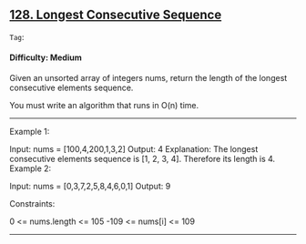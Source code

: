 ## [128. Longest Consecutive Sequence](https://leetcode.com/problems/longest-consecutive-sequence)

```Tag```:

#### Difficulty: Medium

Given an unsorted array of integers nums, return the length of the longest consecutive elements sequence.

You must write an algorithm that runs in O(n) time.



---

Example 1:

Input: nums = [100,4,200,1,3,2]
Output: 4
Explanation: The longest consecutive elements sequence is [1, 2, 3, 4]. Therefore its length is 4.
Example 2:

Input: nums = [0,3,7,2,5,8,4,6,0,1]
Output: 9
 

Constraints:

0 <= nums.length <= 105
-109 <= nums[i] <= 109

---
